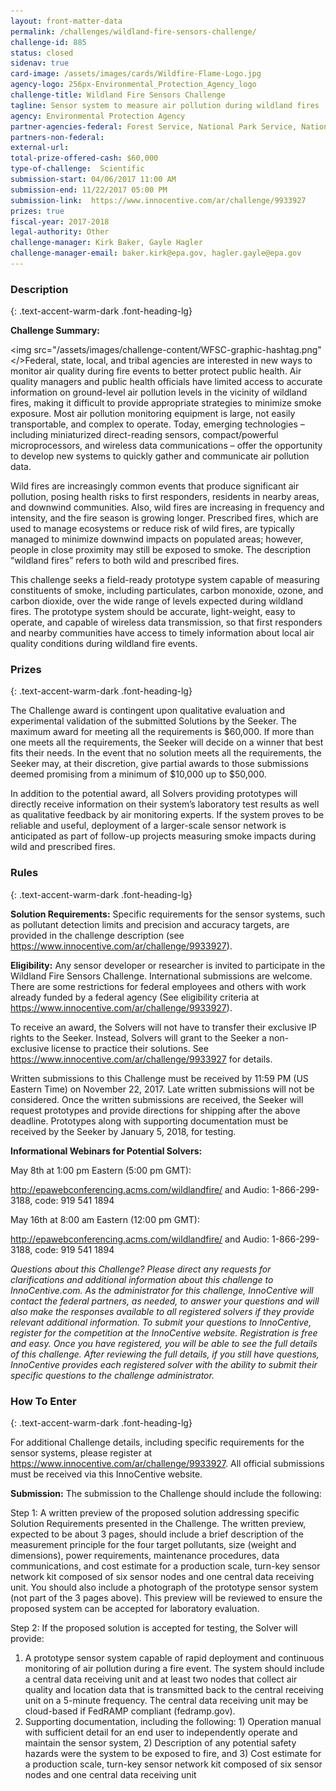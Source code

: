 ```yaml
---
layout: front-matter-data
permalink: /challenges/wildland-fire-sensors-challenge/
challenge-id: 885
status: closed
sidenav: true
card-image: /assets/images/cards/Wildfire-Flame-Logo.jpg
agency-logo: 256px-Environmental_Protection_Agency_logo
challenge-title: Wildland Fire Sensors Challenge
tagline: Sensor system to measure air pollution during wildland fires
agency: Environmental Protection Agency
partner-agencies-federal: Forest Service, National Park Service, National Oceanic and Atmospheric Administration, National Aeronautics and Space Administration, Centers for Disease Control and Prevention
partners-non-federal: 
external-url: 
total-prize-offered-cash: $60,000
type-of-challenge:  Scientific
submission-start: 04/06/2017 11:00 AM
submission-end: 11/22/2017 05:00 PM
submission-link:  https://www.innocentive.com/ar/challenge/9933927
prizes: true
fiscal-year: 2017-2018
legal-authority: Other
challenge-manager: Kirk Baker, Gayle Hagler
challenge-manager-email: baker.kirk@epa.gov, hagler.gayle@epa.gov
---
```




<!-- Description start -->
### Description
{: .text-accent-warm-dark .font-heading-lg}

<strong>Challenge Summary:</strong>

<img src="/assets/images/challenge-content/WFSC-graphic-hashtag.png"</>Federal, state, local, and tribal agencies are interested in new ways to monitor air quality during fire events to better protect public health. Air quality managers and public health officials have limited access to accurate information on ground-level air pollution levels in the vicinity of wildland fires, making it difficult to provide appropriate strategies to minimize smoke exposure. Most air pollution monitoring equipment is large, not easily transportable, and complex to operate. Today, emerging technologies – including miniaturized direct-reading sensors, compact/powerful microprocessors, and wireless data communications – offer the opportunity to develop new systems to quickly gather and communicate air pollution data.

Wild fires are increasingly common events that produce significant air pollution, posing health risks to first responders, residents in nearby areas, and downwind communities. Also, wild fires are increasing in frequency and intensity, and the fire season is growing longer.  Prescribed fires, which are used to manage ecosystems or reduce risk of wild fires, are typically managed to minimize downwind impacts on populated areas; however, people in close proximity may still be exposed to smoke.  The description “wildland fires” refers to both wild and prescribed fires.

This challenge seeks a field-ready prototype system capable of measuring constituents of smoke, including particulates, carbon monoxide, ozone, and carbon dioxide, over the wide range of levels expected during wildland fires. The prototype system should be accurate, light-weight, easy to operate, and capable of wireless data transmission, so that first responders and nearby communities have access to timely information about local air quality conditions during wildland fire events.

<!-- Prizes start -->
### Prizes
{: .text-accent-warm-dark .font-heading-lg}

The Challenge award is contingent upon qualitative evaluation and experimental validation of the submitted Solutions by the Seeker. The maximum award for meeting all the requirements is $60,000. If more than one meets all the requirements, the Seeker will decide on a winner that best fits their needs. In the event that no solution meets all the requirements, the Seeker may, at their discretion, give partial awards to those submissions deemed promising from a minimum of $10,000 up to $50,000.

In addition to the potential award, all Solvers providing prototypes will directly receive information on their system’s laboratory test results as well as qualitative feedback by air monitoring experts. If the system proves to be reliable and useful, deployment of a larger-scale sensor network is anticipated as part of follow-up projects measuring smoke impacts during wild and prescribed fires.

<!-- Rules start -->
### Rules 
{: .text-accent-warm-dark .font-heading-lg}

<strong>Solution Requirements:</strong> Specific requirements for the sensor systems, such as pollutant detection limits and precision and accuracy targets, are provided in the challenge description (see <a href="https://www.innocentive.com/ar/challenge/9933927">https://www.innocentive.com/ar/challenge/9933927</a>).

<strong>Eligibility:</strong> Any sensor developer or researcher is invited to participate in the Wildland Fire Sensors Challenge. International submissions are welcome. There are some restrictions for federal employees and others with work already funded by a federal agency (See eligibility criteria at <a href="https://www.innocentive.com/ar/challenge/9933927">https://www.innocentive.com/ar/challenge/9933927</a>).

To receive an award, the Solvers will not have to transfer their exclusive IP rights to the Seeker. Instead, Solvers will grant to the Seeker a non-exclusive license to practice their solutions. See <a href="https://www.innocentive.com/ar/challenge/9933927">https://www.innocentive.com/ar/challenge/9933927</a> for details.

Written submissions to this Challenge must be received by 11:59 PM (US Eastern Time) on November 22, 2017. Late written submissions will not be considered. Once the written submissions are received, the Seeker will request prototypes and provide directions for shipping after the above deadline. Prototypes along with supporting documentation must be received by the Seeker by January 5, 2018, for testing.

<strong>Informational Webinars for Potential Solvers:</strong>

May 8th at 1:00 pm Eastern (5:00 pm GMT):

<a href="http://epawebconferencing.acms.com/wildlandfire/">http://epawebconferencing.acms.com/wildlandfire/</a> and Audio: 1-866-299-3188, code: 919 541 1894

May 16th at 8:00 am Eastern (12:00 pm GMT):

<a href="http://epawebconferencing.acms.com/wildlandfire/">http://epawebconferencing.acms.com/wildlandfire/</a> and Audio: 1-866-299-3188, code: 919 541 1894

<i>Questions about this Challenge? Please direct any requests for clarifications and additional information about this challenge to InnoCentive.com. As the administrator for this challenge, InnoCentive will contact the federal partners, as needed, to answer your questions and will also make the responses available to all registered solvers if they provide relevant additional information. To submit your questions to InnoCentive, register for the competition at the InnoCentive website. Registration is free and easy. Once you have registered, you will be able to see the full details of this challenge. After reviewing the full details, if you still have questions, InnoCentive provides each registered solver with the ability to submit their specific questions to the challenge administrator.</i>

<!--  How To Enter start -->
### How To Enter
{: .text-accent-warm-dark .font-heading-lg}

For additional Challenge details, including specific requirements for the sensor systems, please register at <a href="https://www.innocentive.com/ar/challenge/9933927">https://www.innocentive.com/ar/challenge/9933927</a>. All official submissions must be received via this InnoCentive website.

<strong>Submission:</strong> The submission to the Challenge should include the following:

Step 1: A written preview of the proposed solution addressing specific Solution Requirements presented in the Challenge. The written preview, expected to be about 3 pages, should include a brief description of the measurement principle for the four target pollutants, size (weight and dimensions), power requirements, maintenance procedures, data communications, and cost estimate for a production scale, turn-key sensor network kit composed of six sensor nodes and one central data receiving unit. You should also include a photograph of the prototype sensor system (not part of the 3 pages above). This preview will be reviewed to ensure the proposed system can be accepted for laboratory evaluation.

Step 2: If the proposed solution is accepted for testing, the Solver will provide:
1. A prototype sensor system capable of rapid deployment and continuous monitoring of air pollution during a fire event. The system should include a central data receiving unit and at least two nodes that collect air quality and location data that is transmitted back to the central receiving unit on a 5-minute frequency. The central data receiving unit may be cloud-based if FedRAMP compliant (fedramp.gov).
2. Supporting documentation, including the following: 1) Operation manual with sufficient detail for an end user to independently operate and maintain the sensor system, 2) Description of any potential safety hazards were the system to be exposed to fire, and 3) Cost estimate for a production scale, turn-key sensor network kit composed of six sensor nodes and one central data receiving unit
